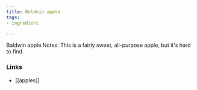 ```yaml
---
title: Baldwin apple
tags:
- ingredient

---
```

Baldwin apple Notes: This is a fairly sweet, all-purpose apple, but it's hard to find.

### Links

* [[apples]]
